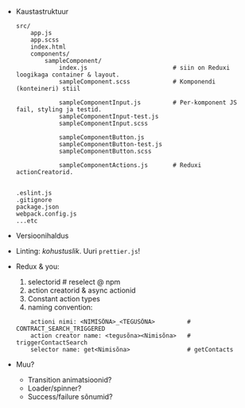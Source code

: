 * Kaustastruktuur
    ```
    src/
        app.js
        app.scss
        index.html
        components/
            sampleComponent/
                index.js                        # siin on Reduxi loogikaga container & layout.
                sampleComponent.scss            # Komponendi (konteineri) stiil
                
                sampleComponentInput.js         # Per-komponent JS fail, styling ja testid.
                sampleComponentInput-test.js
                sampleComponentInput.scss
                
                sampleComponentButton.js
                sampleComponentButton-test.js
                sampleComponentButton.scss
                
                sampleComponentActions.js       # Reduxi actionCreatorid.
    
    
    .eslint.js
    .gitignore
    package.json
    webpack.config.js
    ...etc
    ```

* Versioonihaldus


* Linting:
    *kohustuslik*. Uuri `prettier.js`!
    
    
* Redux & you:
    1) selectorid                                   # reselect @ npm
    2) action creatorid & async actionid
    3) Constant action types
    3) naming convention:
    ```&$xslt
        actioni nimi: <NIMISÕNA>_<TEGUSÕNA>         # CONTRACT_SEARCH_TRIGGERED
        action creator name: <tegusõna><Nimisõna>   # triggerContactSearch
        selector name: get<Nimisõna>                # getContacts
    ```
    
* Muu?
   * Transition animatsioonid?
   * Loader/spinner?
   * Success/failure sõnumid?